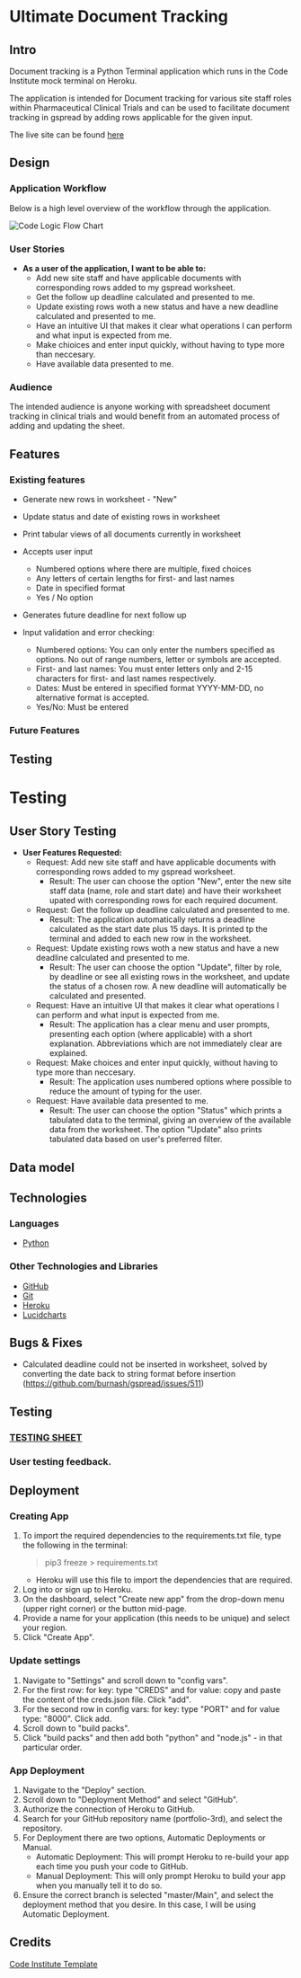 # Ultimate Document Tracking

## Intro

Document tracking is a Python Terminal application which runs in the Code Institute mock terminal on Heroku.

The application is intended for Document tracking for various site staff roles within Pharmaceutical Clinical Trials and can be used to facilitate document tracking in gspread by adding rows applicable for the given input.

The live site can be found [here](https://portfolio-3rd.herokuapp.com/)


## Design

### Application Workflow
Below is a high level overview of the workflow through the application.

![Code Logic Flow Chart](assets/images/flowchart-p3.png)

### User Stories
-  __As a user of the application, I want to be able to:__
    - Add new site staff and have applicable documents with corresponding rows added to my gspread worksheet.
    - Get the follow up deadline calculated and presented to me.
    - Update existing rows woth a new status and have a new deadline calculated and presented to me.
    - Have an intuitive UI that makes it clear what operations I can perform and what input is expected from me.
    - Make chioices and enter input quickly, without having to type more than neccesary.
    - Have available data presented to me.


### Audience
The intended audience is anyone working with spreadsheet document tracking in clinical trials and would benefit from an automated process of adding and updating the sheet.

## Features

### Existing features
- Generate new rows in worksheet - "New"

- Update status and date of existing rows in worksheet
- Print tabular views of all documents currently in worksheet

- Accepts user input
    - Numbered options where there are multiple, fixed choices
    - Any letters of certain lengths for first- and last names
    - Date in specified format
    - Yes / No option

- Generates future deadline for next follow up
- Input validation and error checking:
    - Numbered options: You can only enter the numbers specified as options. No out of range numbers, letter or symbols are accepted.
    - First- and last names: You must enter letters only and 2-15 characters for first- and last names respectively.
    - Dates: Must be entered in specified format YYYY-MM-DD, no alternative format is accepted.
    - Yes/No: Must be entered

### Future Features

## Testing

###
# Testing
## User Story Testing
-  __User Features Requested:__
    - Request: Add new site staff and have applicable documents with corresponding rows added to my gspread worksheet.
        - Result: The user can choose the option "New", enter the new site staff data (name, role and start date) and have their worksheet upated with corresponding rows for each required document.
    - Request: Get the follow up deadline calculated and presented to me.
        - Result: The application automatically returns a deadline calculated as the start date plus 15 days. It is printed tp the terminal and added to each new row in the worksheet.
    - Request: Update existing rows woth a new status and have a new deadline calculated and presented to me.
        - Result: The user can choose the option "Update", filter by role, by deadline or see all existing rows in the worksheet, and update the status of a chosen row. A new deadline will automatically be calculated and presented.
    - Request: Have an intuitive UI that makes it clear what operations I can perform and what input is expected from me.
        - Result: The application has a clear menu and user prompts, presenting each option (where applicable) with a short explanation. Abbreviations which are not immediately clear are explained.
    - Request: Make choices and enter input quickly, without having to type more than neccesary.
        - Result: The application uses numbered options where possible to reduce the amount of typing for the user.
    - Request: Have available data presented to me.
        - Result: The user can choose the option "Status" which prints a tabulated data to the terminal, giving an overview of the available data from the worksheet. The option "Update" also prints tabulated data based on user's preferred filter.


## Data model

## Technologies

### Languages

- [Python](https://en.wikipedia.org/wiki/Python_(programming_language))

### Other Technologies and Libraries

- [GitHub](https://github.com/)
- [Git](https://gitforwindows.org/)
- [Heroku](https://heroku.com)
- [Lucidcharts](https://www.lucidchart.com/)

## Bugs & Fixes


- Calculated deadline could not be inserted in worksheet, solved by converting the date back to string format before insertion (https://github.com/burnash/gspread/issues/511)

## Testing

### [TESTING SHEET]()

### User testing feedback.

## Deployment

### Creating App

1. To import the required dependencies to the requirements.txt file, type the following in the terminal:
    > pip3 freeze > requirements.txt
    - Heroku will use this file to import the dependencies that are required.
2. Log into or sign up to Heroku.
3. On the dashboard, select "Create new app" from the drop-down menu (upper right corner) or the button mid-page.
6. Provide a name for your application (this needs to be unique) and select your region.
7. Click "Create App".

### Update settings

1. Navigate to "Settings" and scroll down to "config vars".
2. For the first row: for key: type "CREDS" and for value: copy and paste the content of the creds.json file. Click "add".
3. For the second row in config vars: for key: type "PORT" and for value type: "8000". Click add.
4. Scroll down to "build packs".
5. Click "build packs" and then add both "python" and "node.js" - in that particular order.


### App Deployment

1. Navigate to the "Deploy" section.
2. Scroll down to "Deployment Method" and select "GitHub".
3. Authorize the connection of Heroku to GitHub.
4. Search for your GitHub repository name (portfolio-3rd), and select the repository.
5. For Deployment there are two options, Automatic Deployments or Manual.
    - Automatic Deployment: This will prompt Heroku to re-build your app each time you push your code to GitHub.
    - Manual Deployment: This will only prompt Heroku to build your app when you manually tell it to do so.
6. Ensure the correct branch is selected "master/Main", and select the deployment method that you desire. In this case, I will be using Automatic Deployment.

## Credits

[Code Institute Template](https://github.com/Code-Institute-Org/python-essentials-template)


